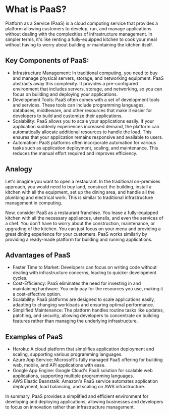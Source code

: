 # What is PaaS?

Platform as a Service (PaaS) is a cloud computing service that provides a platform allowing customers to develop, run, and manage applications without dealing with the complexities of infrastructure management. In simpler terms, it's like renting a fully-equipped kitchen to cook your meal without having to worry about building or maintaining the kitchen itself.

## Key Components of PaaS:

- Infrastructure Management: In traditional computing, you need to buy and manage physical servers, storage, and networking equipment. PaaS abstracts away this complexity. It provides a pre-configured environment that includes servers, storage, and networking, so you can focus on building and deploying your applications.
- Development Tools: PaaS often comes with a set of development tools and services. These tools can include programming languages, databases, middleware, and other resources that make it easier for developers to build and customize their applications.
- Scalability: PaaS allows you to scale your applications easily. If your application suddenly experiences increased demand, the platform can automatically allocate additional resources to handle the load. This ensures that your application remains responsive and available to users.
- Automation: PaaS platforms often incorporate automation for various tasks such as application deployment, scaling, and maintenance. This reduces the manual effort required and improves efficiency.

## Analogy
Let's imagine you want to open a restaurant. In the traditional on-premises approach, you would need to buy land, construct the building, install a kitchen with all the equipment, set up the dining area, and handle all the plumbing and electrical work. This is similar to traditional infrastructure management in computing.

Now, consider PaaS as a restaurant franchise. You lease a fully-equipped kitchen with all the necessary appliances, utensils, and even the services of a chef. You don't have to worry about the construction, maintenance, or upgrading of the kitchen. You can just focus on your menu and providing a great dining experience for your customers. PaaS works similarly by providing a ready-made platform for building and running applications.

## Advantages of PaaS

- Faster Time to Market: Developers can focus on writing code without dealing with infrastructure concerns, leading to quicker development cycles.
- Cost-Efficiency: PaaS eliminates the need for investing in and maintaining hardware. You only pay for the resources you use, making it a cost-effective option.
- Scalability: PaaS platforms are designed to scale applications easily, adapting to changing workloads and ensuring optimal performance.
- Simplified Maintenance: The platform handles routine tasks like updates, patching, and security, allowing developers to concentrate on building features rather than managing the underlying infrastructure.

## Examples of PaaS
- Heroku: A cloud platform that simplifies application deployment and scaling, supporting various programming languages.
- Azure App Service: Microsoft's fully managed PaaS offering for building web, mobile, and API applications with ease.
- Google App Engine: Google Cloud's PaaS solution for scalable web applications, supporting multiple programming languages.
- AWS Elastic Beanstalk: Amazon's PaaS service automates application deployment, load balancing, and scaling on AWS infrastructure.

In summary, PaaS provides a simplified and efficient environment for developing and deploying applications, allowing businesses and developers to focus on innovation rather than infrastructure management.
